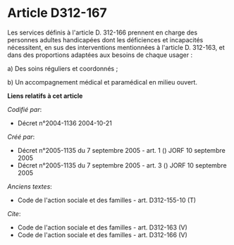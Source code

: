 # Article D312-167

Les services définis à l'article D. 312-166 prennent en charge des personnes adultes handicapées dont les déficiences et
incapacités nécessitent, en sus des interventions mentionnées à l'article D. 312-163, et dans des proportions adaptées aux
besoins de chaque usager : 

a) Des soins réguliers et coordonnés ; 

b) Un accompagnement médical et paramédical en milieu ouvert.

**Liens relatifs à cet article**

_Codifié par_:

  - Décret n°2004-1136 2004-10-21

_Créé par_:

  - Décret n°2005-1135 du 7 septembre 2005 - art. 1 () JORF 10 septembre 2005
  - Décret n°2005-1135 du 7 septembre 2005 - art. 3 () JORF 10 septembre 2005

_Anciens textes_:

  - Code de l'action sociale et des familles - art. D312-155-10 (T)

_Cite_:

  - Code de l'action sociale et des familles - art. D312-163 (V)
  - Code de l'action sociale et des familles - art. D312-166 (V)
